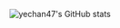 ![yechan47's GitHub stats](https://github-readme-stats.vercel.app/api?username=yechan47&show_icons=true&theme=tokyonight)
